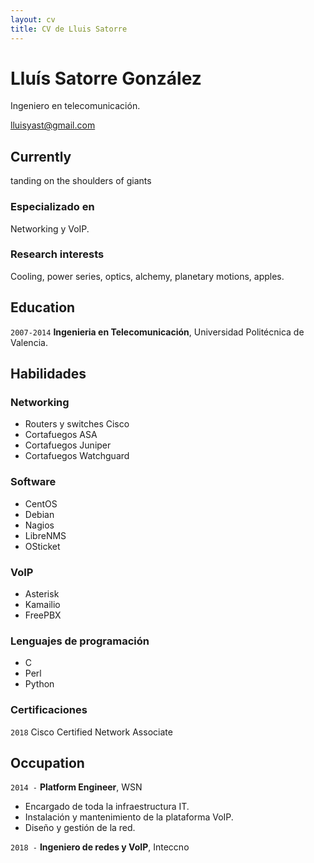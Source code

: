 ```yaml
---
layout: cv
title: CV de Lluis Satorre
---
```

# Lluís Satorre González
Ingeniero en telecomunicación.

<div id="webaddress">
<a href="lluisyast@gmail.com">lluisyast@gmail.com</a>
</div>


## Currently

tanding on the shoulders of giants

### Especializado en

Networking y VoIP.


### Research interests

Cooling, power series, optics, alchemy, planetary motions, apples.


## Education

`2007-2014`
__Ingenieria en Telecomunicación__, Universidad Politécnica de Valencia.




## Habilidades


### Networking
 - Routers y switches Cisco
 - Cortafuegos ASA
 - Cortafuegos Juniper
 - Cortafuegos Watchguard

### Software
 - CentOS
 - Debian
 - Nagios
 - LibreNMS
 - OSticket

### VoIP
  - Asterisk
  - Kamailio
  - FreePBX

### Lenguajes de programación
  - C
  - Perl
  - Python

### Certificaciones


`2018`
Cisco Certified Network Associate


## Occupation

`2014 -`
__Platform Engineer__, WSN

- Encargado de toda la infraestructura IT.
- Instalación y mantenimiento de la plataforma VoIP.
- Diseño y gestión de la red.

`2018 -`
__Ingeniero de redes y VoIP__, Inteccno



<!-- ### Footer

Última actualización: Marzo 2019 -->



